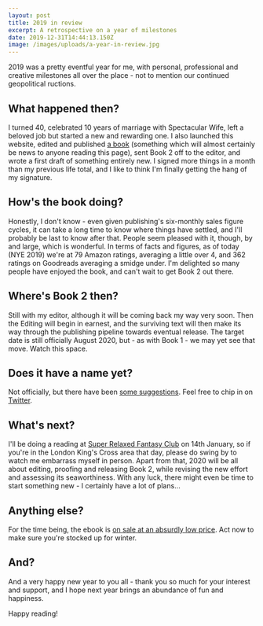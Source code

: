 ```yaml
---
layout: post
title: 2019 in review
excerpt: A retrospective on a year of milestones
date: 2019-12-31T14:44:13.150Z
image: /images/uploads/a-year-in-review.jpg
---
```

2019 was a pretty eventful year for me, with personal, professional and creative milestones all over the place - not to mention our continued geopolitical ructions. 

## What happened then?

I turned 40, celebrated 10 years of marriage with Spectacular Wife, left a beloved job but started a new and rewarding one. I also launched this website, edited and published [a book](/books) (something which will almost certainly be news to anyone reading this page), sent Book 2 off to the editor, and wrote a first draft of something entirely new. I signed more things in a month than my previous life total, and I like to think I'm finally getting the hang of my signature.

## How's the book doing?

Honestly, I don't know - even given publishing's six-monthly sales figure cycles, it can take a long time to know where things have settled, and I'll probably be last to know after that. People seem pleased with it, though, by and large, which is wonderful. In terms of facts and figures, as of today (NYE 2019) we're at 79 Amazon ratings, averaging a little over 4, and 362 ratings on Goodreads averaging a smidge under. I'm delighted so many people have enjoyed the book, and can't wait to get Book 2 out there.

## Where's Book 2 then?

Still with my editor, although it will be coming back my way very soon. Then the Editing will begin in earnest, and the surviving text will then make its way through the publishing pipeline towards eventual release. The target date is still officially August 2020, but - as with Book 1 - we may yet see that move. Watch this space.

## Does it have a name yet?

Not officially, but there have been [some suggestions](https://twitter.com/AnnaSmithWrites/status/1202303046300110854). Feel free to chip in on [Twitter](https://twitter.com/itsdavewragg).

## What's next?

I'll be doing a reading at [Super Relaxed Fantasy Club](https://twitter.com/SRFantasyClub/status/1206260178741579776) on 14th January, so if you're in the London King's Cross area that day, please do swing by to watch me embarrass myself in person. Apart from that, 2020 will be all about editing, proofing and releasing Book 2, while revising the new effort and assessing its seaworthiness. With any luck, there might even be time to start something new - I certainly have a lot of plans...

## Anything else?

For the time being, the ebook is [on sale at an absurdly low price](https://smarturl.it/TheBlackHawksEB). Act now to make sure you're stocked up for winter.

## And?

And a very happy new year to you all - thank you so much for your interest and support, and I hope next year brings an abundance of fun and happiness.

Happy reading!
